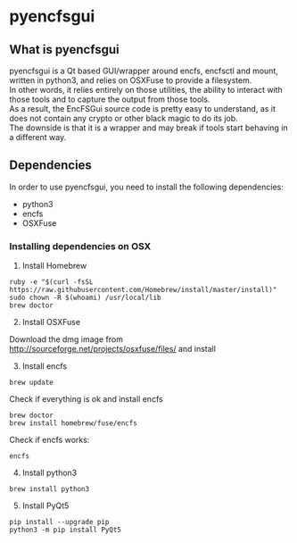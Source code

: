 # pyencfsgui

## What is pyencfsgui 

pyencfsgui is a Qt based GUI/wrapper around encfs, encfsctl and mount, written in python3, and relies on OSXFuse to provide a filesystem.<br>
In other words, it relies entirely on those utilities, the ability to interact with those tools and to capture the output from those tools.<br>
As a result, the EncFSGui source code is pretty easy to understand, as it does not contain any crypto or other black magic to do its job.<br>
The downside is that it is a wrapper and may break if tools start behaving in a different way.<br>

## Dependencies

In order to use pyencfsgui, you need to install the following dependencies:

- python3
- encfs
- OSXFuse


### Installing dependencies on OSX

1. Install Homebrew

  ```
  ruby -e "$(curl -fsSL https://raw.githubusercontent.com/Homebrew/install/master/install)"
  sudo chown -R $(whoami) /usr/local/lib
  brew doctor
  ```

2. Install OSXFuse

  Download the dmg image from http://sourceforge.net/projects/osxfuse/files/ and install


3. Install encfs

  ```
  brew update
  ``` 

 Check if everything is ok and install encfs

  ```
  brew doctor
  brew install homebrew/fuse/encfs
  ```

  Check if encfs works:
  ```
  encfs    
  ```

4. Install python3
  ```
  brew install python3
  ```

5. Install PyQt5
  ```
  pip install --upgrade pip
  python3 -m pip install PyQt5
  ```